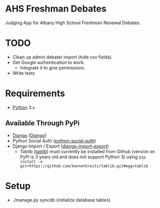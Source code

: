 # AHS Freshman Debates
Judging App for Albany High School Freshman Renewal Debates.

# TODO
- Clean up admin debater import (hide csv fields).
- Get Google authentication to work.
    - Integrate it to give permissions.
- Write tests

# Requirements
- [Python](https://www.python.org/downloads/) 3.x

## Available Through PyPi
- [Django](https://www.djangoproject.com/) ([Django](https://pypi.python.org/pypi/Django/))
- Python Social Auth ([python-social-auth](https://pypi.python.org/pypi/python-social-auth/))
- Django Import / Export ([django-import-export](https://pypi.python.org/pypi/django-import-export))
    - Tablib ([tablib](https://pypi.python.org/pypi/tablib)) must currently be installed from Github
      (version on PyPi is 3 years old and does not support Python 3) using `pip install -e
      git+https://github.com/kennethreitz/tablib.git#egg=tablib`

# Setup
- ./manage.py syncdb (initialize database tables)
